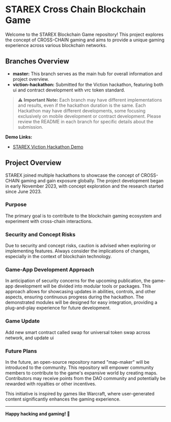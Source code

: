 # STAREX Cross Chain Blockchain Game

Welcome to the STAREX Blockchain Game repository! This project explores the concept of CROSS-CHAIN gaming and aims to provide a unique gaming experience across various blockchain networks.

## Branches Overview

- **master:** This branch serves as the main hub for overall information and project overview.
- **viction-hackathon:** Submitted for the Viction hackathon, featuring both ui and contract development with vrc token standard.

> ⚠️ **Important Note:** Each branch may have different implementations and results, even if the hackathon duration is the same. Each Hackathon may have different developments, some focusing exclusively on mobile development or contract development. Please review the README in each branch for specific details about the submission.

**Demo Links:**

- [STAREX Viction Hackathon Demo](https://starex-demo-crosschain.vercel.app)

## Project Overview

STAREX joined multiple hackathons to showcase the concept of CROSS-CHAIN gaming and gain exposure globally. The project development began in early November 2023, with concept exploration and the research started since June 2023.

### Purpose

The primary goal is to contribute to the blockchain gaming ecosystem and experiment with cross-chain interactions.

### Security and Concept Risks

Due to security and concept risks, caution is advised when exploring or implementing features. Always consider the implications of changes, especially in the context of blockchain technology.

### Game-App Development Approach

In anticipation of security concerns for the upcoming publication, the game-app development will be divided into modular tools or packages. This approach allows for showcasing updates in abilities, controls, and other aspects, ensuring continuous progress during the hackathon. The demonstrated modules will be designed for easy integration, providing a plug-and-play experience for future development.

### Game Update

Add new smart contract called swap for universal token swap across network, and update ui

### Future Plans

In the future, an open-source repository named "map-maker" will be introduced to the community. This repository will empower community members to contribute to the game's expansive world by creating maps. Contributors may receive points from the DAO community and potentially be rewarded with royalties or other incentives.

This initiative is inspired by games like Warcraft, where user-generated content significantly enhances the gaming experience.

---

**Happy hacking and gaming! 🚀**
